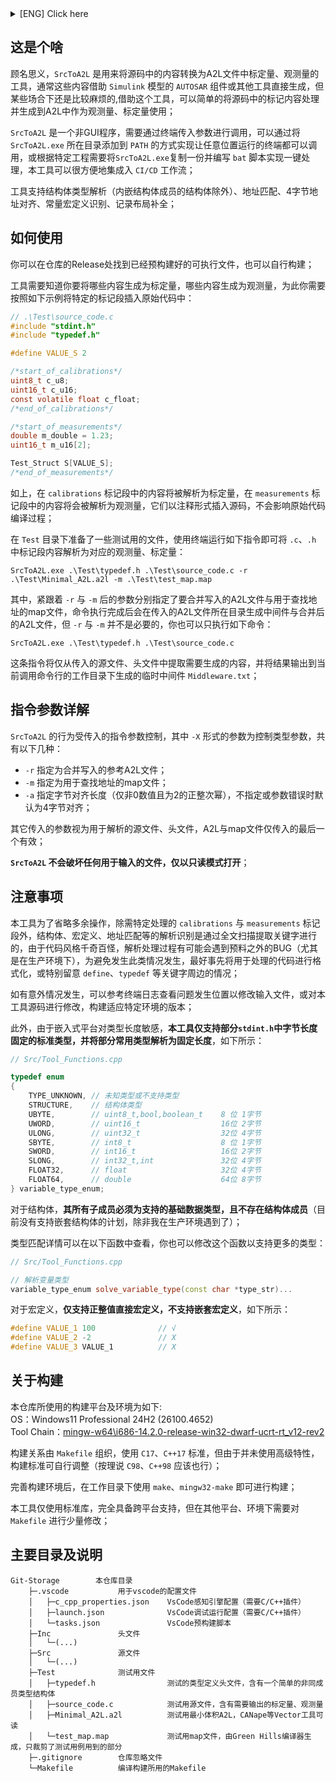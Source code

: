 <details>
<summary>[ENG] Click here</summary>

### To be continue.
~~Try translator.~~

</details>

## 这是个啥  
顾名思义，`SrcToA2L` 是用来将源码中的内容转换为A2L文件中标定量、观测量的工具，通常这些内容借助 `Simulink` 模型的 `AUTOSAR` 组件或其他工具直接生成，但某些场合下还是比较麻烦的,借助这个工具，可以简单的将源码中的标记内容处理并生成到A2L中作为观测量、标定量使用；  

`SrcToA2L` 是一个非GUI程序，需要通过终端传入参数进行调用，可以通过将 `SrcToA2L.exe` 所在目录添加到 `PATH` 的方式实现让任意位置运行的终端都可以调用，或根据特定工程需要将`SrcToA2L.exe`复制一份并编写 `bat` 脚本实现一键处理，本工具可以很方便地集成入 `CI/CD` 工作流； 

工具支持结构体类型解析（内嵌结构体成员的结构体除外）、地址匹配、4字节地址对齐、常量宏定义识别、记录布局补全；
## 如何使用

你可以在仓库的Release处找到已经预构建好的可执行文件，也可以自行构建；  

工具需要知道你要将哪些内容生成为标定量，哪些内容生成为观测量，为此你需要按照如下示例将特定的标记段插入原始代码中：  

```c
// .\Test\source_code.c
#include "stdint.h"
#include "typedef.h"

#define VALUE_S 2

/*start_of_calibrations*/
uint8_t c_u8;
uint16_t c_u16;
const volatile float c_float;
/*end_of_calibrations*/

/*start_of_measurements*/
double m_double = 1.23;
uint16_t m_u16[2];

Test_Struct S[VALUE_S];
/*end_of_measurements*/
```
如上，在 `calibrations` 标记段中的内容将被解析为标定量，在 `measurements` 标记段中的内容将会被解析为观测量，它们以注释形式插入源码，不会影响原始代码编译过程；  

在 `Test` 目录下准备了一些测试用的文件，使用终端运行如下指令即可将 `.c`、`.h` 中标记段内容解析为对应的观测量、标定量：

```shell
SrcToA2L.exe .\Test\typedef.h .\Test\source_code.c -r .\Test\Minimal_A2L.a2l -m .\Test\test_map.map
```

其中，紧跟着 `-r` 与 `-m` 后的参数分别指定了要合并写入的A2L文件与用于查找地址的map文件，命令执行完成后会在传入的A2L文件所在目录生成中间件与合并后的A2L文件，但 `-r` 与 `-m` 并不是必要的，你也可以只执行如下命令：

```shell
SrcToA2L.exe .\Test\typedef.h .\Test\source_code.c
```  

这条指令将仅从传入的源文件、头文件中提取需要生成的内容，并将结果输出到当前调用命令行的工作目录下生成的临时中间件 `Middleware.txt`； 

## 指令参数详解

`SrcToA2L` 的行为受传入的指令参数控制，其中 `-X` 形式的参数为控制类型参数，共有以下几种：  

- `-r` 指定为合并写入的参考A2L文件；
- `-m` 指定为用于查找地址的map文件；
- `-a` 指定字节对齐长度（仅非0数值且为2的正整次幂），不指定或参数错误时默认为4字节对齐；  

其它传入的参数视为用于解析的源文件、头文件，A2L与map文件仅传入的最后一个有效；

**`SrcToA2L` 不会破坏任何用于输入的文件，仅以只读模式打开**；  

## 注意事项
本工具为了省略多余操作，除需特定处理的 `calibrations` 与 `measurements` 标记段外，结构体、宏定义、地址匹配等的解析识别是通过全文扫描提取关键字进行的，由于代码风格千奇百怪，解析处理过程有可能会遇到预料之外的BUG（尤其是在生产环境下），为避免发生此类情况发生，最好事先将用于处理的代码进行格式化，或特别留意 `define`、`typedef` 等关键字周边的情况；    

如有意外情况发生，可以参考终端日志查看问题发生位置以修改输入文件，或对本工具源码进行修改，构建适应特定环境的版本；  

此外，由于嵌入式平台对类型长度敏感，**本工具仅支持部分`stdint.h`中字节长度固定的标准类型，并将部分常用类型解析为固定长度**，如下所示：
```c++
// Src/Tool_Functions.cpp

typedef enum
{
    TYPE_UNKNOWN, // 未知类型或不支持类型
    STRUCTURE,    // 结构体类型
    UBYTE,        // uint8_t,bool,boolean_t    8 位 1字节
    UWORD,        // uint16_t                  16位 2字节
    ULONG,        // uint32_t                  32位 4字节
    SBYTE,        // int8_t                    8 位 1字节
    SWORD,        // int16_t                   16位 2字节
    SLONG,        // int32_t,int               32位 4字节
    FLOAT32,      // float                     32位 4字节
    FLOAT64,      // double                    64位 8字节
} variable_type_enum;
```
对于结构体，**其所有子成员必须为支持的基础数据类型，且不存在结构体成员**（目前没有支持嵌套结构体的计划，除非我在生产环境遇到了）；  

类型匹配详情可以在以下函数中查看，你也可以修改这个函数以支持更多的类型：  
```c++
// Src/Tool_Functions.cpp

// 解析变量类型
variable_type_enum solve_variable_type(const char *type_str)...
```

对于宏定义，**仅支持正整值直接宏定义，不支持嵌套宏定义**，如下所示：
```c++
#define VALUE_1 100              // √
#define VALUE_2 -2               // X
#define VALUE_3 VALUE_1          // X
```
## 关于构建
本仓库所使用的构建平台及环境为如下:  
OS：Windows11 Professional 24H2 (26100.4652)  
Tool Chain：[mingw-w64\i686-14.2.0-release-win32-dwarf-ucrt-rt_v12-rev2](https://github.com/niXman/mingw-builds-binaries/releases/tag/14.2.0-rt_v12-rev2)  

构建关系由 `Makefile` 组织，使用 `C17`、`C++17` 标准，但由于并未使用高级特性，构建标准可自行调整（按理说 `C98`、`C++98` 应该也行）；  

完善构建环境后，在工作目录下使用 `make`、`mingw32-make` 即可进行构建；

本工具仅使用标准库，完全具备跨平台支持，但在其他平台、环境下需要对 `Makefile` 进行少量修改；

## 主要目录及说明
    Git-Storage        本仓库目录
        ├─.vscode           用于vscode的配置文件
        │   ├─c_cpp_properties.json    VsCode感知引擎配置（需要C/C++插件）
        │   ├─launch.json              VsCode调试运行配置（需要C/C++插件）
        │   └─tasks.json               VsCode预构建脚本
        ├─Inc               头文件
        │   └─(...)
        ├─Src               源文件
        │   └─(...)
        ├─Test              测试用文件
        │   ├─typedef.h                测试的类型定义头文件，含有一个简单的非同成员类型结构体
        │   ├─source_code.c            测试用源文件，含有需要输出的标定量、观测量
        │   ├─Minimal_A2L.a2l          测试用最小体积A2L，CANape等Vector工具可读
        │   └─test_map.map             测试用map文件，由Green Hills编译器生成，只裁剪了测试用例用到的部分
        ├─.gitignore        仓库忽略文件
        └─Makefile          编译构建所用的Makefile

